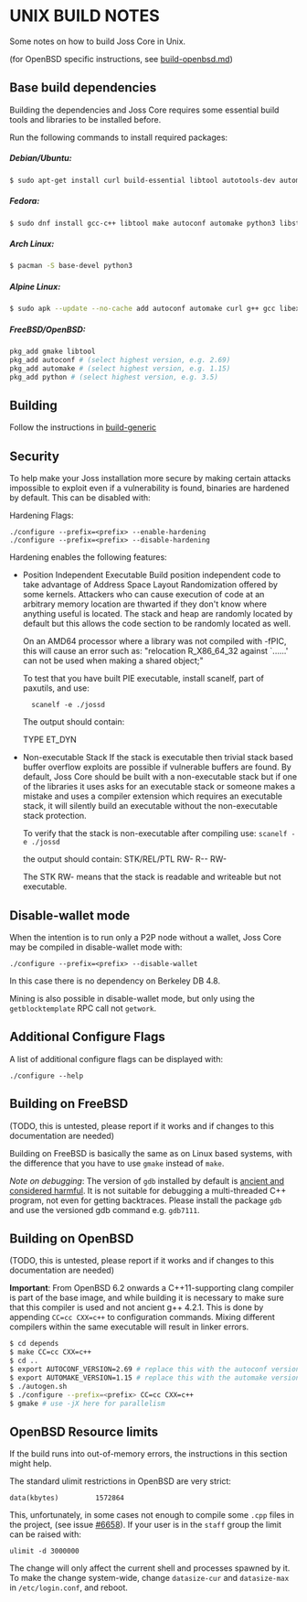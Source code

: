 UNIX BUILD NOTES
====================
Some notes on how to build Joss Core in Unix.

(for OpenBSD specific instructions, see [build-openbsd.md](build-openbsd.md))

Base build dependencies
-----------------------
Building the dependencies and Joss Core requires some essential build tools and libraries to be installed before.

Run the following commands to install required packages:

##### Debian/Ubuntu:
```bash
$ sudo apt-get install curl build-essential libtool autotools-dev automake pkg-config python3 bsdmainutils
```

##### Fedora:
```bash
$ sudo dnf install gcc-c++ libtool make autoconf automake python3 libstdc++-static patch
```

##### Arch Linux:
```bash
$ pacman -S base-devel python3
```

##### Alpine Linux:
```sh
$ sudo apk --update --no-cache add autoconf automake curl g++ gcc libexecinfo-dev libexecinfo-static libtool make perl pkgconfig python3 patch linux-headers
```

##### FreeBSD/OpenBSD:
```bash
pkg_add gmake libtool
pkg_add autoconf # (select highest version, e.g. 2.69)
pkg_add automake # (select highest version, e.g. 1.15)
pkg_add python # (select highest version, e.g. 3.5)
```

Building
--------

Follow the instructions in [build-generic](build-generic.md)

Security
--------
To help make your Joss installation more secure by making certain attacks impossible to
exploit even if a vulnerability is found, binaries are hardened by default.
This can be disabled with:

Hardening Flags:

	./configure --prefix=<prefix> --enable-hardening
	./configure --prefix=<prefix> --disable-hardening


Hardening enables the following features:

* Position Independent Executable
    Build position independent code to take advantage of Address Space Layout Randomization
    offered by some kernels. Attackers who can cause execution of code at an arbitrary memory
    location are thwarted if they don't know where anything useful is located.
    The stack and heap are randomly located by default but this allows the code section to be
    randomly located as well.

    On an AMD64 processor where a library was not compiled with -fPIC, this will cause an error
    such as: "relocation R_X86_64_32 against `......' can not be used when making a shared object;"

    To test that you have built PIE executable, install scanelf, part of paxutils, and use:

    	scanelf -e ./jossd

    The output should contain:

     TYPE
    ET_DYN

* Non-executable Stack
    If the stack is executable then trivial stack based buffer overflow exploits are possible if
    vulnerable buffers are found. By default, Joss Core should be built with a non-executable stack
    but if one of the libraries it uses asks for an executable stack or someone makes a mistake
    and uses a compiler extension which requires an executable stack, it will silently build an
    executable without the non-executable stack protection.

    To verify that the stack is non-executable after compiling use:
    `scanelf -e ./jossd`

    the output should contain:
	STK/REL/PTL
	RW- R-- RW-

    The STK RW- means that the stack is readable and writeable but not executable.

Disable-wallet mode
--------------------
When the intention is to run only a P2P node without a wallet, Joss Core may be compiled in
disable-wallet mode with:

    ./configure --prefix=<prefix> --disable-wallet

In this case there is no dependency on Berkeley DB 4.8.

Mining is also possible in disable-wallet mode, but only using the `getblocktemplate` RPC
call not `getwork`.

Additional Configure Flags
--------------------------
A list of additional configure flags can be displayed with:

    ./configure --help

Building on FreeBSD
--------------------

(TODO, this is untested, please report if it works and if changes to this documentation are needed)

Building on FreeBSD is basically the same as on Linux based systems, with the difference that you have to use `gmake`
instead of `make`.

*Note on debugging*: The version of `gdb` installed by default is [ancient and considered harmful](https://wiki.freebsd.org/GdbRetirement).
It is not suitable for debugging a multi-threaded C++ program, not even for getting backtraces. Please install the package `gdb` and
use the versioned gdb command e.g. `gdb7111`.

Building on OpenBSD
-------------------

(TODO, this is untested, please report if it works and if changes to this documentation are needed)

**Important**: From OpenBSD 6.2 onwards a C++11-supporting clang compiler is
part of the base image, and while building it is necessary to make sure that this
compiler is used and not ancient g++ 4.2.1. This is done by appending
`CC=cc CXX=c++` to configuration commands. Mixing different compilers
within the same executable will result in linker errors.

```bash
$ cd depends
$ make CC=cc CXX=c++
$ cd ..
$ export AUTOCONF_VERSION=2.69 # replace this with the autoconf version that you installed
$ export AUTOMAKE_VERSION=1.15 # replace this with the automake version that you installed
$ ./autogen.sh
$ ./configure --prefix=<prefix> CC=cc CXX=c++
$ gmake # use -jX here for parallelism
```

OpenBSD Resource limits
-------------------
If the build runs into out-of-memory errors, the instructions in this section
might help.

The standard ulimit restrictions in OpenBSD are very strict:

    data(kbytes)         1572864

This, unfortunately, in some cases not enough to compile some `.cpp` files in the project,
(see issue [#6658](https://github.com/bitcoin/bitcoin/issues/6658)).
If your user is in the `staff` group the limit can be raised with:

    ulimit -d 3000000

The change will only affect the current shell and processes spawned by it. To
make the change system-wide, change `datasize-cur` and `datasize-max` in
`/etc/login.conf`, and reboot.

